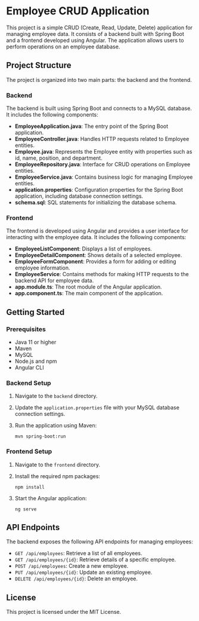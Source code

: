 # Employee CRUD Application

This project is a simple CRUD (Create, Read, Update, Delete) application for managing employee data. It consists of a backend built with Spring Boot and a frontend developed using Angular. The application allows users to perform operations on an employee database.

## Project Structure

The project is organized into two main parts: the backend and the frontend.

### Backend

The backend is built using Spring Boot and connects to a MySQL database. It includes the following components:

- **EmployeeApplication.java**: The entry point of the Spring Boot application.
- **EmployeeController.java**: Handles HTTP requests related to Employee entities.
- **Employee.java**: Represents the Employee entity with properties such as id, name, position, and department.
- **EmployeeRepository.java**: Interface for CRUD operations on Employee entities.
- **EmployeeService.java**: Contains business logic for managing Employee entities.
- **application.properties**: Configuration properties for the Spring Boot application, including database connection settings.
- **schema.sql**: SQL statements for initializing the database schema.

### Frontend

The frontend is developed using Angular and provides a user interface for interacting with the employee data. It includes the following components:

- **EmployeeListComponent**: Displays a list of employees.
- **EmployeeDetailComponent**: Shows details of a selected employee.
- **EmployeeFormComponent**: Provides a form for adding or editing employee information.
- **EmployeeService**: Contains methods for making HTTP requests to the backend API for employee data.
- **app.module.ts**: The root module of the Angular application.
- **app.component.ts**: The main component of the application.

## Getting Started

### Prerequisites

- Java 11 or higher
- Maven
- MySQL
- Node.js and npm
- Angular CLI

### Backend Setup

1. Navigate to the `backend` directory.
2. Update the `application.properties` file with your MySQL database connection settings.
3. Run the application using Maven:

   ```
   mvn spring-boot:run
   ```

### Frontend Setup

1. Navigate to the `frontend` directory.
2. Install the required npm packages:

   ```
   npm install
   ```

3. Start the Angular application:

   ```
   ng serve
   ```

## API Endpoints

The backend exposes the following API endpoints for managing employees:

- `GET /api/employees`: Retrieve a list of all employees.
- `GET /api/employees/{id}`: Retrieve details of a specific employee.
- `POST /api/employees`: Create a new employee.
- `PUT /api/employees/{id}`: Update an existing employee.
- `DELETE /api/employees/{id}`: Delete an employee.

## License

This project is licensed under the MIT License.